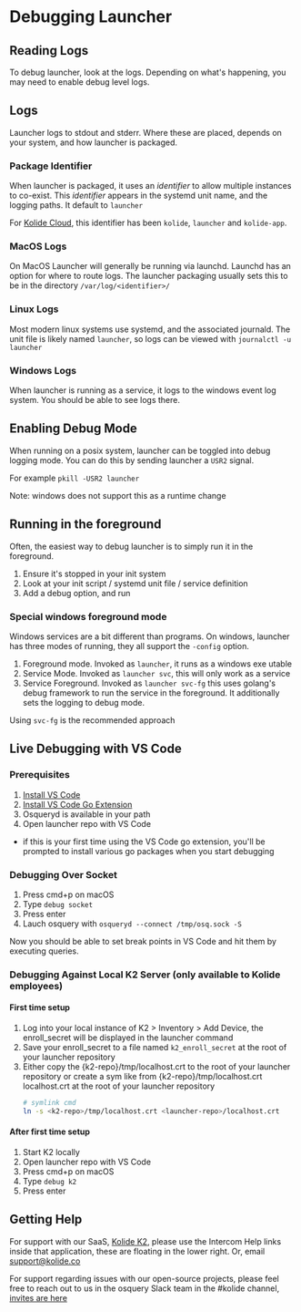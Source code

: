 # Debugging Launcher

## Reading Logs
To debug launcher, look at the logs. Depending on what's happening,
you may need to enable debug level logs.

## Logs

Launcher logs to stdout and stderr. Where these are placed, depends on
your system, and how launcher is packaged.

### Package Identifier

When launcher is packaged, it uses an _identifier_ to allow multiple
instances to co-exist. This _identifier_ appears in the systemd unit
name, and the logging paths. It default to `launcher`

For [Kolide
Cloud](https://kolide.com/?utm_source=oss&utm_medium=readme&utm_campaign=launcher),
this identifier has been `kolide`, `launcher` and `kolide-app`.

### MacOS Logs

On MacOS Launcher will generally be running via launchd. Launchd has
an option for where to route logs. The launcher packaging usually sets
this to be in the directory `/var/log/<identifier>/`

### Linux Logs

Most modern linux systems use systemd, and the associated
journald. The unit file is likely named `launcher`, so logs can be
viewed with `journalctl -u launcher`

### Windows Logs

When launcher is running as a service, it logs to the windows event
log system. You should be able to see logs there. 

## Enabling Debug Mode

When running on a posix system, launcher can be toggled into debug
logging mode. You can do this by sending launcher a `USR2` signal.

For example `pkill -USR2 launcher`

Note: windows does not support this as a runtime change

## Running in the foreground

Often, the easiest way to debug launcher is to simply run it in the
foreground.

1. Ensure it's stopped in your init system
2. Look at your init script / systemd unit file / service definition
3. Add a debug option, and run

### Special windows foreground mode

Windows services are a bit different than programs. On windows,
launcher has three modes of running, they all support the `-config`
option.

1. Foreground mode. Invoked as `launcher`, it runs as a windows exe utable
1. Service Mode. Invoked as `launcher svc`, this will only work as a service
1. Service Foreground. Invoked as `launcher svc-fg` this uses golang's
   debug framework to run the service in the foreground. It
   additionally sets the logging to debug mode.

Using `svc-fg` is the recommended approach

## Live Debugging with VS Code

### Prerequisites

1. [Install VS Code](https://code.visualstudio.com/download)
1. [Install VS Code Go Extension](https://code.visualstudio.com/docs/languages/go)
1. Osqueryd is available in your path
1. Open launcher repo with VS Code
* if this is your first time using the VS Code go extension, you'll be prompted to install various go packages when you start debugging

### Debugging Over Socket

1. Press cmd+p on macOS
1. Type `debug socket`
1. Press enter
1. Lauch osquery with `osqueryd --connect /tmp/osq.sock -S`

Now you should be able to set break points in VS Code and hit them by executing queries.

### Debugging Against Local K2 Server (only available to Kolide employees)

#### First time setup

1. Log into your local instance of K2 > Inventory > Add Device, the enroll_secret will be displayed in the launcher command
1. Save your enroll_secret to a file named `k2_enroll_secret` at the root of your launcher repository
1. Either copy the {k2-repo}/tmp/localhost.crt to the root of your launcher repository or create a sym like from {k2-repo}/tmp/localhost.crt localhost.crt at the root of your launcher repository
   ```sh
   # symlink cmd
   ln -s <k2-repo>/tmp/localhost.crt <launcher-repo>/localhost.crt
   ```
#### After first time setup

1. Start K2 locally
1. Open launcher repo with VS Code
1. Press cmd+p on macOS
1. Type `debug k2`
1. Press enter

## Getting Help

For support with our SaaS, [Kolide K2](https://app.kolide.com/?utm_source=oss&utm_medium=readme&utm_campaign=launcher),
please use the Intercom Help links inside that application, these are
floating in the lower right. Or, email support@kolide.co

For support regarding issues with our open-source projects, please
feel free to reach out to us in the osquery Slack team in the #kolide
channel, [invites are
here](https://join.slack.com/t/osquery/shared_invite/zt-h29zm0gk-s2DBtGUTW4CFel0f0IjTEw)
